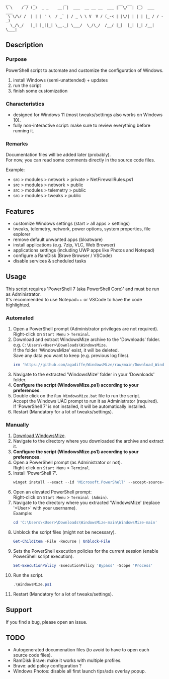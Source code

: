 ```
__      __  _             _                       __  __   _
\ \    / / (_)  _ _    __| |  ___  __ __ __  ___ |  \/  | (_)  ___  ___
 \ \/\/ /  | | | ' \  / _` | / _ \ \ V  V / (_-< | |\/| | | | |_ / / -_)
  \_/\_/   |_| |_||_| \__,_| \___/  \_/\_/  /__/ |_|  |_| |_| /__| \___|

```

## Description
### Purpose
PowerShell script to automate and customize the configuration of Windows.

1. install Windows (semi-unattended) + updates
2. run the script
3. finish some customization

### Characteristics
- designed for Windows 11 (most tweaks/settings also works on Windows 10).  
- fully non-interactive script: make sure to review everything before running it.

### Remarks
Documentation files will be added later (probably).  
For now, you can read some comments directly in the source code files.

Example:
 - src > modules > network > private > NetFirewallRules.ps1
 - src > modules > network > public
 - src > modules > telemetry > public
 - src > modules > tweaks > public

## Features
- customize Windows settings (start > all apps > settings)
- tweaks, telemetry, network, power options, system properties, file explorer
- remove default unwanted apps (bloatware)
- install applications (e.g. 7zip, VLC, Web Browser)
- applications settings (including UWP apps like Photos and Notepad)
- configure a RamDisk (Brave Browser / VSCode)
- disable services & scheduled tasks


## Usage
This script requires 'PowerShell 7 (aka PowerShell Core)' and must be run as Administrator.  
It's recommended to use Notepad++ or VSCode to have the code highlighted.

### Automated
1. Open a PowerShell prompt (Administrator privileges are not required).  
   Right-click on `Start Menu` > `Terminal`.
2. Download and extract WindowsMize archive to the 'Downloads' folder.  
   e.g. `C:\Users\<User>\Downloads\WindowsMize`.  
   If the folder 'WindowsMize' exist, it will be deleted.  
   Save any data you want to keep (e.g. previous log files).
    ```powershell
    irm 'https://github.com/agadiffe/WindowsMize/raw/main/Download_WindowsMize.ps1' | iex
    ```
3. Navigate to the extracted 'WindowsMize' folder in your 'Downloads' folder.
4. **Configure the script (WindowsMize.ps1) according to your preferences**.
5. Double click on the `Run_WindowsMize.bat` file to run the script.  
   Accept the Windows UAC prompt to run it as Administrator (required).  
   If 'PowerShell 7' is not installed, it will be automatically installed.
6. Restart (Mandatory for a lot of tweaks/settings).


### Manually
1. [Download WindowsMize](https://github.com/agadiffe/WindowsMize/archive/main.zip).
2. Navigate to the directory where you downloaded the archive and extract it.
3. **Configure the script (WindowsMize.ps1) according to your preferences**.
3. Open a PowerShell prompt (as Administrator or not).  
   Right-click on `Start Menu` > `Terminal`.
3. Install 'PowerShell 7'.
    ```powershell
    winget install --exact --id 'Microsoft.PowerShell' --accept-source-agreements --accept-package-agreements
    ```
4. Open an elevated PowerShell prompt:  
   Right-click on `Start Menu` > `Terminal (Admin)`.
5. Navigate to the directory where you extracted 'WindowsMize' (replace '\<User\>' with your username).  
   Example:
    ```powershell
    cd 'C:\Users\<User>\Downloads\WindowsMize-main\WindowsMize-main'
    ```
6. Unblock the script files (might not be necessary).
    ```powershell
    Get-ChildItem -File -Recurse | Unblock-File
    ```
7. Sets the PowerShell execution policies for the current session (enable PowerShell script execution).
    ```powershell
    Set-ExecutionPolicy -ExecutionPolicy 'Bypass' -Scope 'Process'
    ```
8. Run the script.
    ```powershell
    .\WindowsMize.ps1
    ```
9. Restart (Mandatory for a lot of tweaks/settings).


## Support
If you find a bug, please open an issue.


## TODO
- Autogenerated documenation files (to avoid to have to open each source code files).
- RamDisk Brave: make it works with multiple profiles.
- Brave: add policy configuration ?
- Windows Photos: disable all first launch tips/ads overlay popup.
